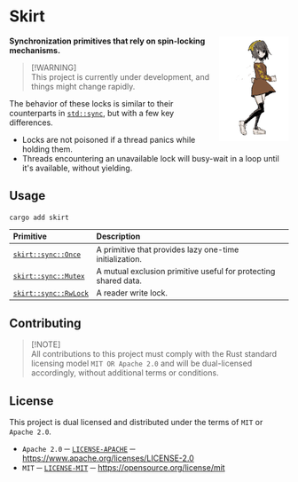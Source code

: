 # Skirt
<picture><img align="right" width="25%" src="./.github/assets/margot.png" /></picture>

**Synchronization primitives that rely on spin-locking mechanisms.**

> [!WARNING]\
> This project is currently under development, and things might change rapidly.

The behavior of these locks is similar to their counterparts in [`std::sync`][STD_SYNC], but with a few key differences.
- Locks are not poisoned if a thread panics while holding them.
- Threads encountering an unavailable lock will busy-wait in a loop until it's available, without yielding.

## Usage
```console
cargo add skirt
```

| Primitive                                  | Description                                                     |
|:-------------------------------------------|:----------------------------------------------------------------|
| [`skirt::sync::Once`][SKIRT_SYNC_ONCE]     | A primitive that provides lazy one-time initialization.         |
| [`skirt::sync::Mutex`][SKIRT_SYNC_MUTEX]   | A mutual exclusion primitive useful for protecting shared data. |
| [`skirt::sync::RwLock`][SKIRT_SYNC_RWLOCK] | A reader write lock.                                            |

## Contributing
> [!NOTE]\
> All contributions to this project must comply with the Rust standard licensing model `MIT OR Apache 2.0` and will be dual-licensed accordingly, without additional terms or conditions.

## License
This project is dual licensed and distributed under the terms of `MIT` or `Apache 2.0`.
- `Apache 2.0` ─ [`LICENSE-APACHE`][LICENSE_APACHE] ─  https://www.apache.org/licenses/LICENSE-2.0
- `MIT` ─ [`LICENSE-MIT`][LICENSE_MIT] ─ https://opensource.org/license/mit

[STD_SYNC]: https://doc.rust-lang.org/std/sync/
[SKIRT_SYNC_ONCE]: #
[SKIRT_SYNC_MUTEX]: #
[SKIRT_SYNC_RWLOCK]: #
[LICENSE_APACHE]: ./LICENSE-APACHE
[LICENSE_MIT]: ./LICENSE-MIT

